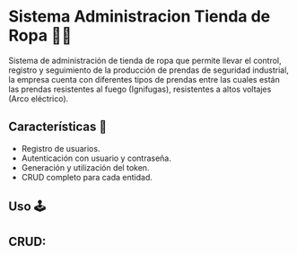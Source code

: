 
# Sistema Administracion Tienda de Ropa 👔👕
Sistema de administración de tienda de ropa que permite llevar el control, registro y seguimiento de la producción de prendas de seguridad industrial, la empresa cuenta con diferentes tipos de prendas entre las cuales están las prendas resistentes al fuego (Ignifugas), resistentes a altos voltajes (Arco eléctrico).

## Características 🌟

- Registro de usuarios.
- Autenticación con usuario y contraseña.
- Generación y utilización del token.
- CRUD completo para cada entidad.


## Uso 🕹


## CRUD: 



